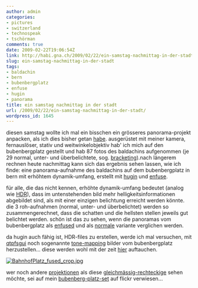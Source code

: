 ```yaml
---
author: admin
categories:
- pictures
- switzerland
- technospeak
- tschörman
comments: true
date: 2009-02-22T19:06:54Z
link: http://habi.gna.ch/2009/02/22/ein-samstag-nachmittag-in-der-stadt/
slug: ein-samstag-nachmittag-in-der-stadt
tags:
- baldachin
- bern
- bubenbergplatz
- enfuse
- hugin
- panorama
title: ein samstag nachmittag in der stadt
url: /2009/02/22/ein-samstag-nachmittag-in-der-stadt/
wordpress_id: 1645
---
```


diesen samstag wollte ich mal ein bisschen ein grösseres panorama-projekt anpacken, als ich dies bisher getan [habe](http://flickr.com/photos/habi/tags/panorama). ausgerüstet mit meiner kamera, fernauslöser, stativ und weitwinkelobjektiv hab' ich mich auf den bubenbergplatz gestellt und hab 87 fotos des baldachins aufgenommen (je 29 normal, unter- und überbelichtete, sog. [bracketing](http://en.wikipedia.org/wiki/Bracketing#Exposure_bracketing)).nach längerem rechnen heute nachmittag kann sich das ergebnis sehen lassen, wie ich finde: eine panorama-aufnahme des baldachins auf dem bubenbergplatz in bern mit erhöhtem dynamik-umfang, erstellt mit [hugin](http://hugin.sourceforge.net/) und [enfuse](http://enblend.sourceforge.net/).




für alle, die das nicht kennen, erhöhte dynamik-umfang bedeutet (analog wie [HDR](http://de.wikipedia.org/wiki/High_Dynamic_Range_Image)), dass im untenstehenden bild mehr helligkeitsinformationen abgebildet sind, als mit einer einzigen belichtung erreicht werden könnte. die 3 roh-aufnahmen (normal, unter- und überbelichtet) werden so zusammengerechnet, dass die schatten und die hellsten stellen jeweils gut belichtet werden. schön ist das zu sehen, wenn die panoramas vom bubenbergplatz als [enfused](http://www.flickr.com/photos/habi/3301070200/) und als [normale](http://www.flickr.com/photos/habi/3300242463/) variante verglichen werden.




da hugin auch fähig ist, HDR-files zu erstellen, werde ich mal versuchen, mit [qtpfsgui](http://qtpfsgui.sourceforge.net/) noch sogenannte [tone-mapping](http://de.wikipedia.org/wiki/High_Dynamic_Range_Image#Tone_Mapping) bilder vom bubenbergplatz herzustellen... diese werden wohl mit der zeit [hier](http://flickr.com/search/?w=79112147%40N00&q=panorama+AND+bubenbergplatz&m=text) auftauchen.





    







  [](http://habi.gna.ch/wp-content/uploads/2009/02/bahnhofplatz-fused-crop.jpg)[![BahnhofPlatz_fused_crop.jpg](http://habi.gna.ch/wp-content/uploads/2009/02/bahnhofplatz-fused-crop1.jpg)](http://habi.gna.ch/wp-content/uploads/2009/02/bahnhofplatz-fused-crop.jpg)  







    







  wer noch andere [projektionen](http://wiki.panotools.org/Projections) als diese [gleichmässig-rechteckige](http://wiki.panotools.org/Projections#Equirectangular_projection) sehen möchte, sei auf mein [bubenberg-platz-set](http://flickr.com/photos/habi/sets/72157614221776963/) auf flickr verwiesen...




